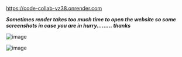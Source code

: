 https://code-collab-vz38.onrender.com

***Sometimes render takes too much time to open the website so some screenshots in case you are in hurry......... thanks***

![image](https://github.com/user-attachments/assets/9d4dd330-6659-419e-923d-ec07ce31ecea)

![image](https://github.com/user-attachments/assets/0278f775-16e7-48cb-990a-ad448a10f6a8)


